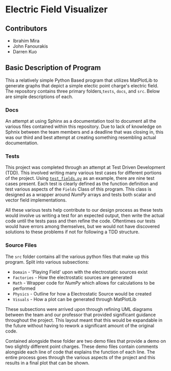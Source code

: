 # Electric Field Visualizer

## Contributors

* Ibrahim Mira
* John Fanourakis
* Darren Kuo

## Basic Description of Program

This a relatively simple Python Based program that utilizes MatPlotLib to generate graphs that depict a simple electic point charge's electric field. The repository contains three primary folders,`tests`, `docs`, and `src`. Below are simple descriptions of each.

### Docs

An attempt at using Sphinx as a documentation tool to document all the various files contained within this repository. Due to lack of knowledge on Sphnix between the team members and a deadline that was closing in, this was our third and best attempt at creating something resembling actual documentation.

### Tests

This project was completed through an attempt at Test Driven Development (TDD). This involved writing many various test cases for different portions of the project. Using [`test_fields.py`](https://github.com/dareminion/e-field-visualizer/blob/main/tests/test_fields.py) as an example, there are nine test cases present. Each test is clearly defined as the function definition and test various aspects of the `Fields` Class of this program. This class is designed as a wrapper around *NumPy* arrays and tests both scalar and vector field implementations.

All these various tests help contribute to our design process as these tests would involve us writing a test for an expected output, then write the actual code until the tests pass and then refine the code. Oftentimes our tests would have errors among themselves, but we would not have discovered solutions to these problems if not for following a TDD structure.

### Source Files

The `src` folder contains all the various python files that make up this program. Split into various subsections:

* `Domain` - 'Playing Field' upon with the electrostatic sources exist
* `Factories` - How the electrostatic sources are generated
* `Math` - Wrapper code for *NumPy* which allows for calculations to be performed 
* `Physics` - Outline for how a Electrostatic Source would be created
* `Visuals` - How a plot can be generated through MatPlotLib

These subsections were arrived upon through refining UML diagrams between the team and our professor that provided significant guidance throughout the project. This layout meant that this would be expandable in the future without having to rework a significant amount of the original code.

Contained alongside these folder are two demo files that provide a demo on two slightly different point charges. These demo files contain comments alongside each line of code that explains the function of each line. The entire process goes through the various aspects of the project and this results in a final plot that can be shown.